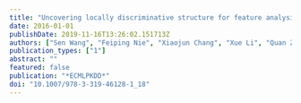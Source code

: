 ```yaml
---
title: "Uncovering locally discriminative structure for feature analysis"
date: 2016-01-01
publishDate: 2019-11-16T13:26:02.151713Z
authors: ["Sen Wang", "Feiping Nie", "Xiaojun Chang", "Xue Li", "Quan Z. Sheng", "Lina Yao"]
publication_types: ["1"]
abstract: ""
featured: false
publication: "*ECMLPKDD*"
doi: "10.1007/978-3-319-46128-1_18"
---
```


